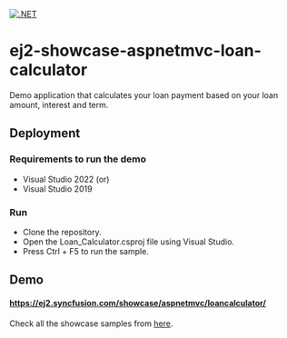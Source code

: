 [![.NET](https://github.com/SubathraKaliamoorthy/ej2-showcase-aspnetmvc-loan-calculator/actions/workflows/dotnet.yml/badge.svg)](https://github.com/SubathraKaliamoorthy/ej2-showcase-aspnetmvc-loan-calculator/actions/workflows/dotnet.yml)

# ej2-showcase-aspnetmvc-loan-calculator
Demo application that calculates your loan payment based on your loan amount, interest and term.

## Deployment

### Requirements to run the demo
- Visual Studio 2022 (or)
- Visual Studio 2019

### Run
- Clone the repository.
- Open the Loan_Calculator.csproj file using Visual Studio.
- Press Ctrl + F5 to run the sample.

## Demo

#### <a href="https://ej2.syncfusion.com/showcase/aspnetmvc/loancalculator/" target="_blank">https://ej2.syncfusion.com/showcase/aspnetmvc/loancalculator/</a>

Check all the showcase samples from <a href="https://ej2.syncfusion.com/home/aspnetmvc.html" target="_blank">here</a>.
